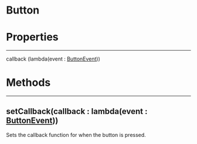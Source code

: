 # Button
# Properties
---
callback (lambda(event : [ButtonEvent](../ui/ButtonEvent.md)))

# Methods
---

## **setCallback(callback : lambda(event : [ButtonEvent](../ui/ButtonEvent.md)))**
Sets the callback function for when the button is pressed.